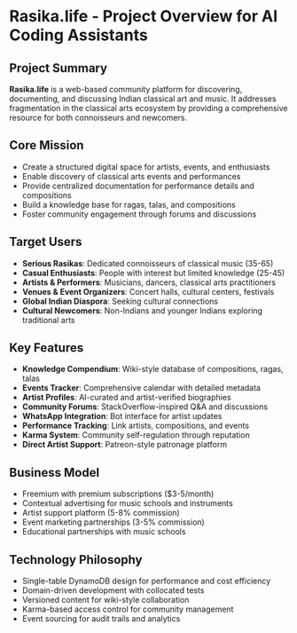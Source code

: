 # Rasika.life - Project Overview for AI Coding Assistants

## Project Summary
**Rasika.life** is a web-based community platform for discovering, documenting, and discussing Indian classical art and music. It addresses fragmentation in the classical arts ecosystem by providing a comprehensive resource for both connoisseurs and newcomers.

## Core Mission
- Create a structured digital space for artists, events, and enthusiasts
- Enable discovery of classical arts events and performances
- Provide centralized documentation for performance details and compositions
- Build a knowledge base for ragas, talas, and compositions
- Foster community engagement through forums and discussions

## Target Users
- **Serious Rasikas**: Dedicated connoisseurs of classical music (35-65)
- **Casual Enthusiasts**: People with interest but limited knowledge (25-45)
- **Artists & Performers**: Musicians, dancers, classical arts practitioners
- **Venues & Event Organizers**: Concert halls, cultural centers, festivals
- **Global Indian Diaspora**: Seeking cultural connections
- **Cultural Newcomers**: Non-Indians and younger Indians exploring traditional arts

## Key Features
- **Knowledge Compendium**: Wiki-style database of compositions, ragas, talas
- **Events Tracker**: Comprehensive calendar with detailed metadata
- **Artist Profiles**: AI-curated and artist-verified biographies
- **Community Forums**: StackOverflow-inspired Q&A and discussions
- **WhatsApp Integration**: Bot interface for artist updates
- **Performance Tracking**: Link artists, compositions, and events
- **Karma System**: Community self-regulation through reputation
- **Direct Artist Support**: Patreon-style patronage platform

## Business Model
- Freemium with premium subscriptions ($3-5/month)
- Contextual advertising for music schools and instruments
- Artist support platform (5-8% commission)
- Event marketing partnerships (3-5% commission)
- Educational partnerships with music schools

## Technology Philosophy
- Single-table DynamoDB design for performance and cost efficiency
- Domain-driven development with collocated tests
- Versioned content for wiki-style collaboration
- Karma-based access control for community management
- Event sourcing for audit trails and analytics